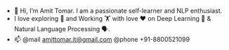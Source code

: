 - 👋 Hi, I’m Amit Tomar. I am a passionate self-learner and NLP enthusiast.
- I love exploring 👀 and Working 🏋️ with love ❤️ on Deep Learning 🤖 & Natural Language Processing 🗣️.
- 📫 @mail amittomar.it@gmail.com @phone +91-8800521099

<!---
tomar-amit/tomar-amit is a ✨ special ✨ repository because its `README.md` (this file) appears on your GitHub profile.
You can click the Preview link to take a look at your changes.
- 🌱 I’m currently working 
- 💞️ I’m looking to collaborate on ...
--->
